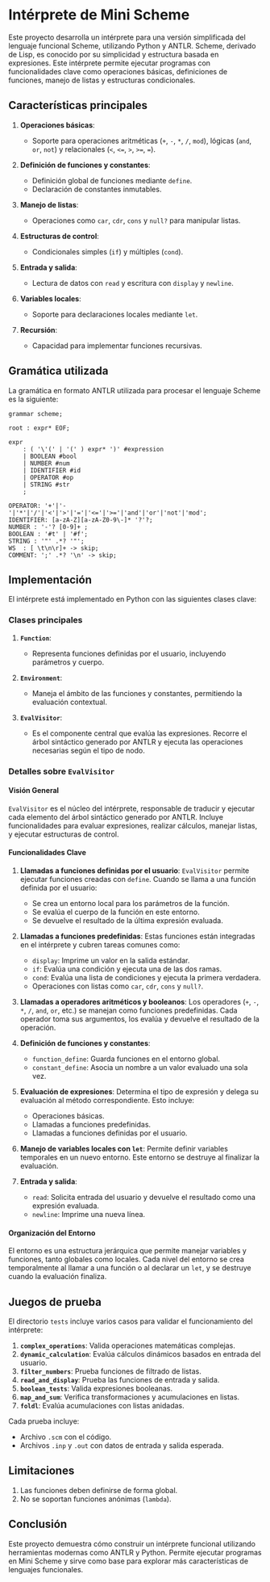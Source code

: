 # Intérprete de Mini Scheme

Este proyecto desarrolla un intérprete para una versión simplificada del lenguaje funcional Scheme, utilizando Python y ANTLR. Scheme, derivado de Lisp, es conocido por su simplicidad y estructura basada en expresiones. Este intérprete permite ejecutar programas con funcionalidades clave como operaciones básicas, definiciones de funciones, manejo de listas y estructuras condicionales.

## Características principales

1. **Operaciones básicas**:

   - Soporte para operaciones aritméticas (`+`, `-`, `*`, `/`, `mod`), lógicas (`and`, `or`, `not`) y relacionales (`<`, `<=`, `>`, `>=`, `=`).

2. **Definición de funciones y constantes**:

   - Definición global de funciones mediante `define`.
   - Declaración de constantes inmutables.

3. **Manejo de listas**:

   - Operaciones como `car`, `cdr`, `cons` y `null?` para manipular listas.

4. **Estructuras de control**:

   - Condicionales simples (`if`) y múltiples (`cond`).

5. **Entrada y salida**:

   - Lectura de datos con `read` y escritura con `display` y `newline`.

6. **Variables locales**:

   - Soporte para declaraciones locales mediante `let`.

7. **Recursión**:

   - Capacidad para implementar funciones recursivas.

## Gramática utilizada

La gramática en formato ANTLR utilizada para procesar el lenguaje Scheme es la siguiente:

```antlr
grammar scheme;

root : expr* EOF;

expr
    : ( '\'(' | '(' ) expr* ')' #expression
    | BOOLEAN #bool
    | NUMBER #num
    | IDENTIFIER #id
    | OPERATOR #op
    | STRING #str
    ;

OPERATOR: '+'|'-'|'*'|'/'|'<'|'>'|'='|'<='|'>='|'and'|'or'|'not'|'mod';
IDENTIFIER: [a-zA-Z][a-zA-Z0-9\-]* '?'?;
NUMBER : '-'? [0-9]+ ;
BOOLEAN : '#t' | '#f';
STRING : '"' .*? '"';
WS  : [ \t\n\r]+ -> skip;
COMMENT: ';' .*? '\n' -> skip;
```

## Implementación

El intérprete está implementado en Python con las siguientes clases clave:

### Clases principales

1. **`Function`**:

   - Representa funciones definidas por el usuario, incluyendo parámetros y cuerpo.

2. **`Environment`**:

   - Maneja el ámbito de las funciones y constantes, permitiendo la evaluación contextual.

3. **`EvalVisitor`**:

   - Es el componente central que evalúa las expresiones. Recorre el árbol sintáctico generado por ANTLR y ejecuta las operaciones necesarias según el tipo de nodo.

### Detalles sobre `EvalVisitor`

#### Visión General

`EvalVisitor` es el núcleo del intérprete, responsable de traducir y ejecutar cada elemento del árbol sintáctico generado por ANTLR. Incluye funcionalidades para evaluar expresiones, realizar cálculos, manejar listas, y ejecutar estructuras de control.

#### Funcionalidades Clave

1. **Llamadas a funciones definidas por el usuario**:
   `EvalVisitor` permite ejecutar funciones creadas con `define`. Cuando se llama a una función definida por el usuario:
   - Se crea un entorno local para los parámetros de la función.
   - Se evalúa el cuerpo de la función en este entorno.
   - Se devuelve el resultado de la última expresión evaluada.

2. **Llamadas a funciones predefinidas**:
   Estas funciones están integradas en el intérprete y cubren tareas comunes como:
   - `display`: Imprime un valor en la salida estándar.
   - `if`: Evalúa una condición y ejecuta una de las dos ramas.
   - `cond`: Evalúa una lista de condiciones y ejecuta la primera verdadera.
   - Operaciones con listas como `car`, `cdr`, `cons` y `null?`.

3. **Llamadas a operadores aritméticos y booleanos**:
   Los operadores (`+`, `-`, `*`, `/`, `and`, `or`, etc.) se manejan como funciones predefinidas. Cada operador toma sus argumentos, los evalúa y devuelve el resultado de la operación.

4. **Definición de funciones y constantes**:
   - `function_define`: Guarda funciones en el entorno global.
   - `constant_define`: Asocia un nombre a un valor evaluado una sola vez.

5. **Evaluación de expresiones**:
   Determina el tipo de expresión y delega su evaluación al método correspondiente. Esto incluye:
   - Operaciones básicas.
   - Llamadas a funciones predefinidas.
   - Llamadas a funciones definidas por el usuario.

6. **Manejo de variables locales con `let`**:
   Permite definir variables temporales en un nuevo entorno. Este entorno se destruye al finalizar la evaluación.

7. **Entrada y salida**:
   - `read`: Solicita entrada del usuario y devuelve el resultado como una expresión evaluada.
   - `newline`: Imprime una nueva línea.

#### Organización del Entorno

El entorno es una estructura jerárquica que permite manejar variables y funciones, tanto globales como locales. Cada nivel del entorno se crea temporalmente al llamar a una función o al declarar un `let`, y se destruye cuando la evaluación finaliza.

## Juegos de prueba

El directorio `tests` incluye varios casos para validar el funcionamiento del intérprete:

1. **`complex_operations`**: Valida operaciones matemáticas complejas.
2. **`dynamic_calculation`**: Evalúa cálculos dinámicos basados en entrada del usuario.
3. **`filter_numbers`**: Prueba funciones de filtrado de listas.
4. **`read_and_display`**: Prueba las funciones de entrada y salida.
5. **`boolean_tests`**: Valida expresiones booleanas.
6. **`map_and_sum`**: Verifica transformaciones y acumulaciones en listas.
7. **`foldl`**: Evalúa acumulaciones con listas anidadas.

Cada prueba incluye:

- Archivo `.scm` con el código.
- Archivos `.inp` y `.out` con datos de entrada y salida esperada.

## Limitaciones

1. Las funciones deben definirse de forma global.
2. No se soportan funciones anónimas (`lambda`).

## Conclusión

Este proyecto demuestra cómo construir un intérprete funcional utilizando herramientas modernas como ANTLR y Python. Permite ejecutar programas en Mini Scheme y sirve como base para explorar más características de lenguajes funcionales.
